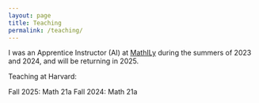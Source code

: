 ```yaml
---
layout: page
title: Teaching
permalink: /teaching/
---
```


I was an Apprentice Instructor (AI) at [MathILy](https://mathily.org/) during the summers of 2023 and 2024, and will be returning in 2025.

Teaching at Harvard:

Fall 2025: Math 21a
Fall 2024: Math 21a